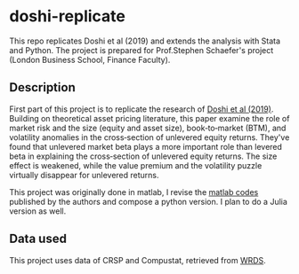 # doshi-replicate

This repo replicates Doshi et al (2019) and extends the analysis with Stata and Python. The project is prepared for Prof.Stephen Schaefer's project (London Business School, Finance Faculty).

## Description

First part of this project is to replicate the research of [Doshi et al (2019)](https://onlinelibrary.wiley.com/doi/full/10.1111/jofi.12758). Building on theoretical asset pricing literature, this paper examine the role of market risk and the size (equity and asset size), book‐to‐market (BTM), and volatility anomalies in the cross‐section of unlevered equity returns. They've found that unlevered market beta plays a more important role than levered beta in explaining the cross‐section of unlevered equity returns. The size effect is weakened, while the value premium and the volatility puzzle virtually disappear for unlevered returns.

This project was originally done in matlab, I revise the [matlab codes](https://onlinelibrary.wiley.com/action/downloadSupplement?doi=10.1111%2Fjofi.12758&file=jofi12758-sup-0002-SuppMat.zip) published by the authors and compose a python version. I plan to do a Julia version as well.

## Data used

This project uses data of CRSP and Compustat, retrieved from [WRDS](https://wrds-www.wharton.upenn.edu/).